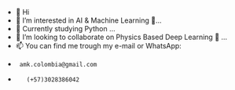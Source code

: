 - 👋 Hi
- 👀 I’m interested in AI & Machine Learning 🚀...
- 🌱 Currently studying Python ...
- 💞️ I’m looking to collaborate on Physics Based Deep Learning 🚀  ...
- 📫 You can find me trough my e-mail or  WhatsApp:
-      amk.colombia@gmail.com
-        (+57)3028386042

<!---
annamariak08/annamariak08 is a ✨ special ✨ repository because its `README.md` (this file) appears on your GitHub profile.
You can click the Preview link to take a look at your changes.
--->
